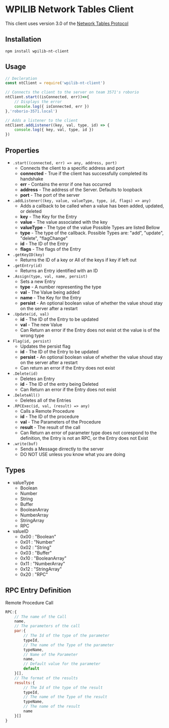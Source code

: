 # WPILIB Network Tables Client
This client uses version 3.0 of the [Network Tables Protocol](https://github.com/wpilibsuite/ntcore/blob/master/doc/networktables3.adoc)

## Installation
```
npm install wpilib-nt-client
```

## Usage

```js
// Decleration
const ntClient = require('wpilib-nt-client')

// Connects the client to the server on team 3571's roborio
ntClient.start((isConnected, err))=>{
    // Displays the error
    console.log({ isConnected, err })
},'roborio-3571.local')

// Adds a listener to the client
ntClient.addListener((key, val, type, id) => {
    console.log({ key, val, type, id })
})
```
## Properties
- `.start((connected, err) => any, address, port)`
    - Connects the client to a specific address and port
    - **connected** - True if the client has successfully completed its handshake
    - **err** - Contains the error if one has occurred
    - **address** - The address of the Server. Defaults to loopback
    - **port** - The port of the server
- `.addListener((key, value, valueType, type, id, flags) => any)`
    - Adds a callback to be called when a value has been added, updated, or deleted
    - **key** - The Key for the Entry
    - **value** - The value associated with the key
    - **valueType** - The type of the value Possible Types are listed Bellow
    - **type** - The type of the callback. Possible Types are: "add", "update", "delete", "flagChange"
    - **id** - The ID of the Entry
    - **flags** - The flags of the Entry
- `.getKeyID(key)`
    - Returns the ID of a key or All of the keys if key if left out
- `.getEntry(id)`
    - Returns an Entry identified with an ID
- `.Assign(type, val, name, persist)`
    - Sets a new Entry
    - **type** - A number representing the type
    - **val** - The Value being added
    - **name** - The Key for the Entry
    - **persist** - An optional boolean value of whether the value shoud stay on the server after a restart
- `.Update(id, val)`
    - **id** - The ID of the Entry to be updated
    - **val** - The new Value
    - Can Return an error if the Entry does not exist ot the value is of the wrong type
- `Flag(id, persist)`
    - Updates the persist flag
    - **id** - The ID of the Entry to be updated
    - **persist** - An optional boolean value of whether the value shoud stay on the server after a restart
    - Can return an error if the Entry does not exist
- `.Delete(id)`
    - Deletes an Entry
    - **id** - The ID of the entry being Deleted
    - Can Return an error if the Entry does not exist
- `.DeleteAll()`
    - Deletes all of the Entries
- `.RPCExec(id, val, (result) => any)`
    - Calls a Remote Procedure
    - **id** - The ID of the procedure
    - **val** - The Parameters of the Procedure
    - **result** - The result of the call
    - Can Return an error of parameter type does not corespond to the definition, the Entry is not an RPC, or the Entry does not Exist
- `.write(buf)`
    - Sends a Message dirrectly to the server
    - DO NOT USE unless you know what you are doing

## Types
- valueType
    - Boolean
    - Number
    - String
    - Buffer
    - BooleanArray
    - NumberArray
    - StringArray
    - RPC
- valueID
    - 0x00 : "Boolean"
    - 0x01 : "Number"
    - 0x02 : "String"
    - 0x03 : "Buffer"
    - 0x10 : "BooleanArray"
    - 0x11 : "NumberArray"
    - 0x12 : "StringArray"
    - 0x20 : "RPC"


## RPC Entry Definition
Remote Procedure Call
```js
RPC:{
    // The name of the Call
    name,
    // The parameters of the call
    par:{
        // The Id of the type of the parameter
        typeId,
        // The name of the Type of the parameter
        typeName,
        // Name of the Parameter
        name,
        // Default value for the parameter
        default
    }[],
    // The format of the results
    results:{
        // The Id of the type of the result
        typeId,
        // The name of the Type of the result
        typeName,
        // The name of the result
        name
    }[]
}
```